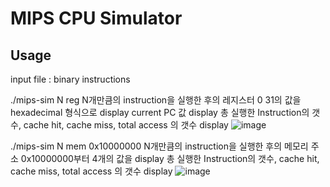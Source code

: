 # MIPS CPU Simulator
## Usage
input file : binary instructions

./mips-sim N reg
N개만큼의 instruction을 실행한 후의 레지스터 $0~$31의 값을 hexadecimal 형식으로 display
current PC 값 display
총 실행한 Instruction의 갯수, cache hit, cache miss, total access 의 갯수 display
![image](https://user-images.githubusercontent.com/76514241/120810237-cf0d2700-c585-11eb-91d3-9ff3d98bdcfb.png)


./mips-sim N mem 0x10000000
N개만큼의 instruction을 실행한 후의 메모리 주소 0x10000000부터 4개의 값을 display
총 실행한 Instruction의 갯수, cache hit, cache miss, total access 의 갯수 display
![image](https://user-images.githubusercontent.com/76514241/120810317-e21ff700-c585-11eb-9936-7600b06e37f5.png)

